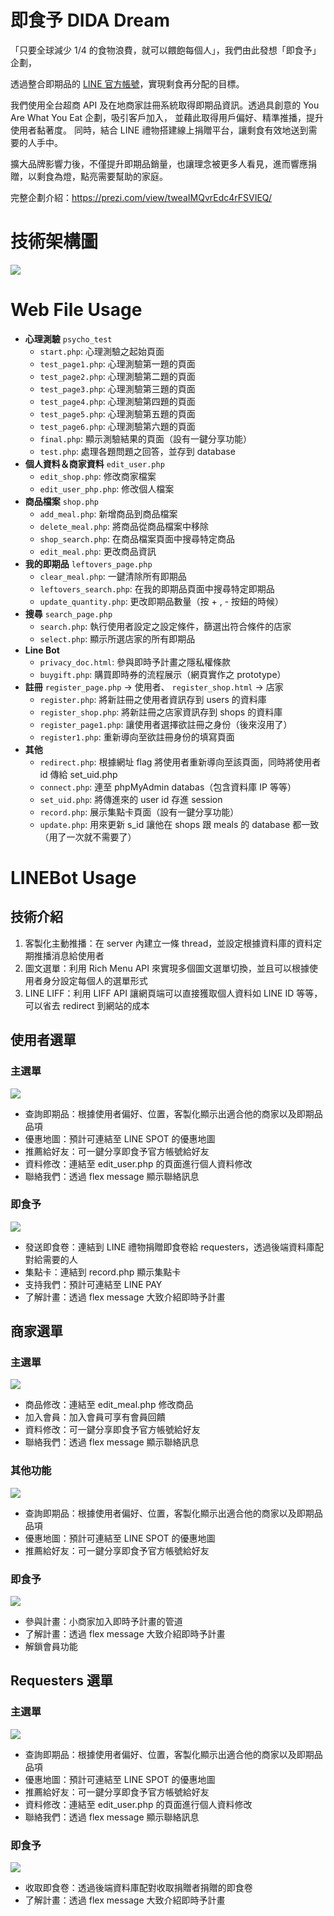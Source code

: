 # 即食予 DIDA Dream

「只要全球減少 1/4 的食物浪費，就可以餵飽每個人」，我們由此發想「即食予」企劃，

透過整合即期品的 [LINE 官方帳號](https://page.line.me/?accountId=195dceee)，實現剩食再分配的目標。

我們使用全台超商 API 及在地商家註冊系統取得即期品資訊。透過具創意的 You Are What You Eat 企劃，吸引客戶加入，
並藉此取得用戶偏好、精準推播，提升使用者黏著度。
同時，結合 LINE 禮物搭建線上捐贈平台，讓剩食有效地送到需要的人手中。

擴大品牌影響力後，不僅提升即期品銷量，也讓理念被更多人看見，進而響應捐贈，以剩食為燈，點亮需要幫助的家庭。

完整企劃介紹：https://prezi.com/view/tweaIMQvrEdc4rFSVIEQ/

# 技術架構圖
![](https://i.imgur.com/oWAvGFq.png)

# Web File Usage

- **心理測驗** `psycho_test`
    - `start.php`: 心理測驗之起始頁面
    - `test_page1.php`: 心理測驗第一題的頁面
    - `test_page2.php`: 心理測驗第二題的頁面
    - `test_page3.php`: 心理測驗第三題的頁面
    - `test_page4.php`: 心理測驗第四題的頁面
    - `test_page5.php`: 心理測驗第五題的頁面
    - `test_page6.php`: 心理測驗第六題的頁面
    - `final.php`: 顯示測驗結果的頁面（設有一鍵分享功能）
    - `test.php`: 處理各題問題之回答，並存到 database
- **個人資料＆商家資料** `edit_user.php`
    - `edit_shop.php`: 修改商家檔案
    - `edit_user_php.php`: 修改個人檔案
- **商品檔案** `shop.php`
    - `add_meal.php`: 新增商品到商品檔案
    - `delete_meal.php`: 將商品從商品檔案中移除
    - `shop_search.php`: 在商品檔案頁面中搜尋特定商品
    - `edit_meal.php`: 更改商品資訊
- **我的即期品** `leftovers_page.php`
    - `clear_meal.php`:  一鍵清除所有即期品
    - `leftovers_search.php`: 在我的即期品頁面中搜尋特定即期品
    - `update_quantity.php`: 更改即期品數量（按 + , - 按鈕的時候）
- **搜尋** `search_page.php`
    - `search.php`: 執行使用者設定之設定條件，篩選出符合條件的店家
    - `select.php`: 顯示所選店家的所有即期品
- **Line Bot**
    - `privacy_doc.html`: 參與即時予計畫之隱私權條款
    - `buygift.php`: 購買即時券的流程展示（網頁實作之 prototype）
- **註冊** `register_page.php` → 使用者、 `register_shop.html` → 店家
    - `register.php`: 將新註冊之使用者資訊存到 users 的資料庫
    - `register_shop.php`: 將新註冊之店家資訊存到 shops 的資料庫
    - `register_page1.php`: 讓使用者選擇欲註冊之身份（後來沒用了）
    - `register1.php`: 重新導向至欲註冊身份的填寫頁面
- **其他**
    - `redirect.php`: 根據網址 flag 將使用者重新導向至該頁面，同時將使用者 id 傳給 set_uid.php
    - `connect.php`: 連至 phpMyAdmin databas（包含資料庫 IP 等等）
    - `set_uid.php`: 將傳進來的 user id 存進 session
    - `record.php`: 展示集點卡頁面（設有一鍵分享功能）
    - `update.php`: 用來更新 s_id 讓他在 shops 跟 meals 的 database 都一致（用了一次就不需要了）

# LINEBot Usage
## 技術介紹
1. 客製化主動推播：在 server 內建立一條 thread，並設定根據資料庫的資料定期推播消息給使用者
2. 圖文選單：利用 Rich Menu API 來實現多個圖文選單切換，並且可以根據使用者身分設定每個人的選單形式
3. LINE LIFF：利用 LIFF API 讓網頁端可以直接獲取個人資料如 LINE ID 等等，可以省去 redirect 到網站的成本

## 使用者選單
### 主選單
![](https://i.imgur.com/2RUxQmj.png)
- 查詢即期品：根據使用者偏好、位置，客製化顯示出適合他的商家以及即期品品項
- 優惠地圖：預計可連結至 LINE SPOT 的優惠地圖
- 推薦給好友：可一鍵分享即食予官方帳號給好友
- 資料修改：連結至 edit_user.php 的頁面進行個人資料修改
- 聯絡我們：透過 flex message 顯示聯絡訊息
### 即食予
![](https://i.imgur.com/CtNq6bJ.png)
- 發送即食卷：連結到 LINE 禮物捐贈即食卷給 requesters，透過後端資料庫配對給需要的人
- 集點卡：連結到 record.php 顯示集點卡
- 支持我們：預計可連結至 LINE PAY
- 了解計畫：透過 flex message 大致介紹即時予計畫
   
## 商家選單
### 主選單
![](https://i.imgur.com/TIQKDbO.png)
- 商品修改：連結至 edit_meal.php 修改商品
- 加入會員：加入會員可享有會員回饋
- 資料修改：可一鍵分享即食予官方帳號給好友
- 聯絡我們：透過 flex message 顯示聯絡訊息
### 其他功能
![](https://i.imgur.com/YBdDWdv.png)
- 查詢即期品：根據使用者偏好、位置，客製化顯示出適合他的商家以及即期品品項
- 優惠地圖：預計可連結至 LINE SPOT 的優惠地圖
- 推薦給好友：可一鍵分享即食予官方帳號給好友
### 即食予
![](https://i.imgur.com/MASRRCL.png)
- 參與計畫：小商家加入即時予計畫的管道
- 了解計畫：透過 flex message 大致介紹即時予計畫
- 解鎖會員功能

## Requesters 選單
### 主選單
![](https://i.imgur.com/2RUxQmj.png)
- 查詢即期品：根據使用者偏好、位置，客製化顯示出適合他的商家以及即期品品項
- 優惠地圖：預計可連結至 LINE SPOT 的優惠地圖
- 推薦給好友：可一鍵分享即食予官方帳號給好友
- 資料修改：連結至 edit_user.php 的頁面進行個人資料修改
- 聯絡我們：透過 flex message 顯示聯絡訊息
### 即食予
![](https://i.imgur.com/B9kwZfw.png)
- 收取即食卷：透過後端資料庫配對收取捐贈者捐贈的即食卷
- 了解計畫：透過 flex message 大致介紹即時予計畫
